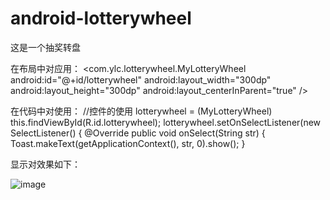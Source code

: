 # android-lotterywheel
这是一个抽奖转盘


在布局中对应用：
		  <com.ylc.lotterywheel.MyLotteryWheel
		        android:id="@+id/lotterywheel"
		        android:layout_width="300dp"
		        android:layout_height="300dp"
		        android:layout_centerInParent="true"
		        />
		        
        

在代码中对使用：
		//控件的使用
		lotterywheel = (MyLotteryWheel) this.findViewById(R.id.lotterywheel);
		lotterywheel.setOnSelectListener(new SelectListener() {
	            @Override
	            public void onSelect(String str) {
	                Toast.makeText(getApplicationContext(), str, 0).show();
	            }



显示对效果如下：
       

 ![image](https://github.com/yanglichuan/android-lotterywheel/blob/master/device-2015-02-26-160629.png)





